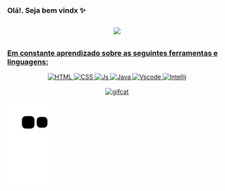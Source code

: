 
### Olá!. Seja bem vindx ✨
##
<!--
**Evelyndapaz/Evelyndapaz** is a ✨ _special_ ✨ repository because its `README.md` (this file) appears on your GitHub profile.
Here are some ideas to get you started:
- 🔭 I’m currently working on ...
- 🌱 I’m currently learning ...
- 👯 I’m looking to collaborate on ...
- 🤔 I’m looking for help with ...
- 💬 Ask me about ...
- 📫 How to reach me: ...
- 😄 Pronouns: ...
- ⚡ Fun fact: ...
-->

  <div align="center">
  <a href="https://github.com/Evelyndapaz">
  <img height="180em" src="https://github-readme-stats.vercel.app/api?username=Evelyndapaz&count_private=true&show_icons=true&theme=aura&include_public_commits=true&count_private=false&hide=prs,issues"/>
  <!--<img height="180em" src="https://github-readme-stats.vercel.app/api/top-langs/?username=Evelyndapaz&theme=aura"/> --> 
    <!--<img height="180em" src="https://github-readme-stats.vercel.app/api/top-langs/?username=Evelyndapaz&layout=compact&langs_count=7&theme=aura"/>--> 
</div>
 
##
### Em constante aprendizado sobre as seguintes ferramentas e linguagens: 
  <div align="center">
  <img alt="HTML" src="https://img.shields.io/badge/HTML5-E34F26?style=for-the-badge&logo=html5&logoColor=white">
  <img alt="CSS" src="https://img.shields.io/badge/CSS3-1572B6?style=for-the-badge&logo=css3&logoColor=white">
  <img alt="Js" src="https://img.shields.io/badge/JavaScript-F7DF1E?style=for-the-badge&logo=javascript&logoColor=black">
  <img alt="Java" src="https://img.shields.io/badge/Java-ED8B00?style=for-the-badge&logo=java&logoColor=white">
  <img alt="Vscode" src="https://img.shields.io/badge/Visual_Studio_Code-0078D4?style=for-the-badge&logo=visual%20studio%20code&logoColor=white">
  <img alt="Intellij" src="https://img.shields.io/badge/IntelliJ_IDEA-000000.svg?style=for-the-badge&logo=intellij-idea&logoColor=white"></br></br>
  <img alt="gifcat" height="150" src="https://cdn.discordapp.com/attachments/998087456501006359/998669403434537060/giphycat.gif">
  </div>

   <!--Cobrinha que come commit-->
   ![Snake animation](https://github.com/Evelyndapaz/Evelyndapaz/blob/output/github-contribution-grid-snake.svg)
    
